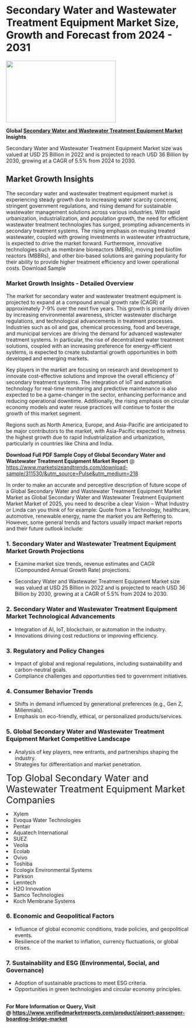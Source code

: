 <H1>Secondary Water and Wastewater Treatment Equipment Market Size, Growth and Forecast from 2024 - 2031</H1><img class="aligncenter size-medium wp-image-584254" src="https://thirdeyenews.in/wp-content/uploads/2024/09/Global-Market-Research-300x168.jpeg" alt="" width="300" height="168" /><p><strong>Global&nbsp;<a href="https://www.marketsizeandtrends.com/download-sample/311530/&amp;utm_source=Pulse&amp;utm_medium=218">Secondary Water and Wastewater Treatment Equipment Market</a> Insights</strong></p><p>Secondary Water and Wastewater Treatment Equipment Market size was valued at USD 25 Billion in 2022 and is projected to reach USD 36 Billion by 2030, growing at a CAGR of 5.5% from 2024 to 2030.</p><p><h2>Market Growth Insights</h2> The secondary water and wastewater treatment equipment market is experiencing steady growth due to increasing water scarcity concerns, stringent government regulations, and rising demand for sustainable wastewater management solutions across various industries. With rapid urbanization, industrialization, and population growth, the need for efficient wastewater treatment technologies has surged, prompting advancements in secondary treatment systems. The rising emphasis on reusing treated wastewater, coupled with growing investments in wastewater infrastructure, is expected to drive the market forward. Furthermore, innovative technologies such as membrane bioreactors (MBRs), moving bed biofilm reactors (MBBRs), and other bio-based solutions are gaining popularity for their ability to provide higher treatment efficiency and lower operational costs. Download Sample <h3>Market Growth Insights - Detailed Overview</h3> <p>The market for secondary water and wastewater treatment equipment is projected to expand at a compound annual growth rate (CAGR) of approximately 7-9% over the next five years. This growth is primarily driven by increasing environmental awareness, stricter wastewater discharge regulations, and technological advancements in treatment processes. Industries such as oil and gas, chemical processing, food and beverage, and municipal services are driving the demand for advanced wastewater treatment systems. In particular, the rise of decentralized water treatment solutions, coupled with an increasing preference for energy-efficient systems, is expected to create substantial growth opportunities in both developed and emerging markets.</p> <p>Key players in the market are focusing on research and development to innovate cost-effective solutions and improve the overall efficiency of secondary treatment systems. The integration of IoT and automation technology for real-time monitoring and predictive maintenance is also expected to be a game-changer in the sector, enhancing performance and reducing operational downtime. Additionally, the rising emphasis on circular economy models and water reuse practices will continue to foster the growth of this market segment.</p> <p>Regions such as North America, Europe, and Asia-Pacific are anticipated to be major contributors to the market, with Asia-Pacific expected to witness the highest growth due to rapid industrialization and urbanization, particularly in countries like China and India.</p> </p><p><span class=""><strong>Download Full PDF Sample Copy of Global Secondary Water and Wastewater Treatment Equipment Market Report</strong> @ <a href="https://www.marketsizeandtrends.com/download-sample/311530/&amp;utm_source=Pulse&amp;utm_medium=218" target="_blank">https://www.marketsizeandtrends.com/download-sample/311530/&amp;utm_source=Pulse&amp;utm_medium=218</a></span></p><p>In order to make an accurate and perceptive description of future scope of a Global&nbsp;Secondary Water and Wastewater Treatment Equipment Market Market as Global&nbsp;Secondary Water and Wastewater Treatment Equipment Market Market of 2025, you need to describe a clear Vision &ndash; What Industry or Linda can you think of for example: Quote from a Technology, healthcare, automotive, renewable energy, name the market you are Reffering to. However, some general trends and factors usually impact market reports and their future outlook include:</p><h3>1.&nbsp;<strong>Secondary Water and Wastewater Treatment Equipment Market Growth Projections</strong></h3><ul><li>Examine market size trends, revenue estimates and CAGR (Compounded Annual Growth Rate) projections.</li><li><p>Secondary Water and Wastewater Treatment Equipment Market size was valued at USD 25 Billion in 2022 and is projected to reach USD 36 Billion by 2030, growing at a CAGR of 5.5% from 2024 to 2030.</p></li></ul><h3>2.&nbsp;<strong>Secondary Water and Wastewater Treatment Equipment Market Technological Advancements</strong></h3><ul><li>Integration of AI, IoT, blockchain, or automation in the industry.</li><li>Innovations driving cost reductions or improving efficiency.</li></ul><h3>3.&nbsp;<strong>Regulatory and Policy Changes</strong></h3><ul><li>Impact of global and regional regulations, including sustainability and carbon-neutral goals.</li><li>Compliance challenges and opportunities tied to government initiatives.</li></ul><h3>4.&nbsp;<strong>Consumer Behavior Trends</strong></h3><ul><li>Shifts in demand influenced by generational preferences (e.g., Gen Z, Millennials).</li><li>Emphasis on eco-friendly, ethical, or personalized products/services.</li></ul><h3>5.&nbsp;<strong>Global Secondary Water and Wastewater Treatment Equipment Market Competitive Landscape</strong></h3><ul><li>Analysis of key players, new entrants, and partnerships shaping the industry.</li><li>Strategies for differentiation and market penetration.</li></ul><p data-pm-slice="1 1 []"><span style="color: inherit; font-family: inherit; font-size: 25px;">Top Global Secondary Water and Wastewater Treatment Equipment Market Companies</span></p><div class="" data-test-id=""><p><li>Xylem</li><li> Evoqua Water Technologies</li><li> Pentair</li><li> Aquatech International</li><li> SUEZ</li><li> Veolia</li><li> Ecolab</li><li> Ovivo</li><li> Toshiba</li><li> Ecologix Environmental Systems</li><li> Parkson</li><li> Lenntech</li><li> H2O Innovation</li><li> Samco Technologies</li><li> Koch Membrane Systems</li></p></div><h3>6.&nbsp;<strong>Economic and Geopolitical Factors</strong></h3><ul><li>Influence of global economic conditions, trade policies, and geopolitical events.</li><li>Resilience of the market to inflation, currency fluctuations, or global crises.</li></ul><h3>7.&nbsp;<strong>Sustainability and ESG (Environmental, Social, and Governance)</strong></h3><ul><li>Adoption of sustainable practices to meet ESG criteria.</li><li>Opportunities in green technologies and circular economy principles.</li></ul><h2><strong style="font-size: 14px;">For More Information or Query, Visit @&nbsp;</strong><a style="background-color: #ffffff; font-size: 14px;" href="https://www.marketsizeandtrends.com/report/secondary-water-and-wastewater-treatment-equipment-market/" target="_blank">https://www.verifiedmarketreports.com/product/airport-passenger-boarding-bridge-market</a></h2>
